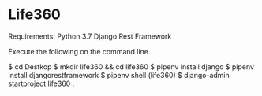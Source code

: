 # Life360

Requirements:
Python 3.7
Django Rest Framework

Execute the following on the command line.

$ cd Destkop
$ mkdir life360 && cd life360
$ pipenv install django
$ pipenv install djangorestframework
$ pipenv shell
(life360) $ django-admin startproject life360 .
